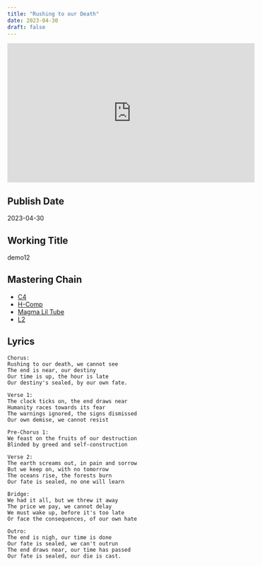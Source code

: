 ```yaml
---
title: "Rushing to our Death"
date: 2023-04-30
draft: false
---
```


<iframe width="560" height="315" src="https://www.youtube.com/embed/HqjGTD-qqx4?si=WelTaHfLdx3eQ5Br" title="YouTube video player" frameborder="0" allow="accelerometer; autoplay; clipboard-write; encrypted-media; gyroscope; picture-in-picture; web-share" allowfullscreen></iframe>

## Publish Date

2023-04-30

## Working Title

demo12

## Mastering Chain

- [C4](https://www.waves.com/plugins/c4-multiband-compressor)
- [H-Comp](https://www.waves.com/plugins/h-comp-hybrid-compressor)
- [Magma Lil Tube](https://www.waves.com/plugins/lil-tube)
- [L2](https://www.waves.com/plugins/l2-ultramaximizer)

## Lyrics

```
Chorus:
Rushing to our death, we cannot see
The end is near, our destiny
Our time is up, the hour is late
Our destiny's sealed, by our own fate.

Verse 1:
The clock ticks on, the end draws near
Humanity races towards its fear
The warnings ignored, the signs dismissed
Our own demise, we cannot resist

Pre-Chorus 1:
We feast on the fruits of our destruction
Blinded by greed and self-construction

Verse 2:
The earth screams out, in pain and sorrow
But we keep on, with no tomorrow
The oceans rise, the forests burn
Our fate is sealed, no one will learn

Bridge:
We had it all, but we threw it away
The price we pay, we cannot delay
We must wake up, before it's too late
Or face the consequences, of our own hate

Outro:
The end is nigh, our time is done
Our fate is sealed, we can't outrun 
The end draws near, our time has passed
Our fate is sealed, our die is cast.
```